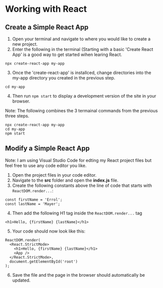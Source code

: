# Working with React

## Create a Simple React App

1. Open your terminal and navigate to where you would like to create a new project.
2. Enter the following in the terminal (Starting with a basic 'Create React App' is a good way to get started wihen learing React.
```
npx create-react-app my-app
```
3. Once the 'create-react-app' is installced, change directories into the my-app directory you created in the previous step.
``` 
cd my-app
```
4. Then run `npm start` to display a development version of the site in your browser.

Note: The following combines the 3 termainal commands from the previous three steps.
```
npx create-react-app my-app
cd my-app
npm start
```



## Modify a Simple React App

Note: I am using Visual Studio Code for edting my React project files but feel free to use any code editor you like.

1. Open the project files in your code editor. 
2. Navigate to the **src** folder and open the **index.js** file.
3. Create the following constants above the line of code that starts with `ReactDOM.render...`:
```
const firstName = 'Errol';
const lastName = 'Mayer';
```
4. Then add the following H1 tag inside the `ReactDOM.render...` tag
```
<h1>Hello, {firstName} {lastName}</h1>
```
5. Your code should now look like this:
```
ReactDOM.render(
  <React.StrictMode>
    <h1>Hello, {firstName} {lastName}</h1>
    <App />
  </React.StrictMode>,
  document.getElementById('root')
);
```
6. Save the file and the page in the browser should automatically be updated.




